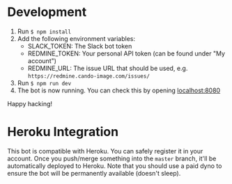 # Development

1. Run `$ npm install`
2. Add the following environment variables:
   - SLACK_TOKEN: The Slack bot token
   - REDMINE_TOKEN: Your personal API token (can be found under "My account")
   - REDMINE_URL: The issue URL that should be used, e.g. `https://redmine.cando-image.com/issues/`
2. Run `$ npm run dev`
3. The bot is now running. You can check this by opening [localhost:8080](http://localhost:8080/)

Happy hacking!

# Heroku Integration

This bot is compatible with Heroku. You can safely register it in your account. Once you push/merge something into the `master` branch, it'll be automatically deployed to Heroku. Note that you should use a paid dyno to ensure the bot will be permanently available (doesn't sleep).